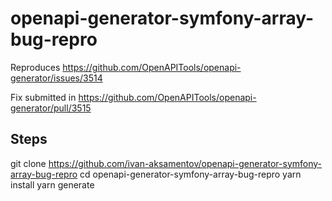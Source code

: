 # openapi-generator-symfony-array-bug-repro

Reproduces https://github.com/OpenAPITools/openapi-generator/issues/3514

Fix submitted in https://github.com/OpenAPITools/openapi-generator/pull/3515

## Steps

git clone https://github.com/ivan-aksamentov/openapi-generator-symfony-array-bug-repro
cd openapi-generator-symfony-array-bug-repro
yarn install
yarn generate
